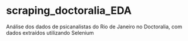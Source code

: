 # scraping_doctoralia_EDA
Análise dos dados de psicanalistas do Rio de Janeiro no Doctoralia, com dados extraídos utilizando Selenium
